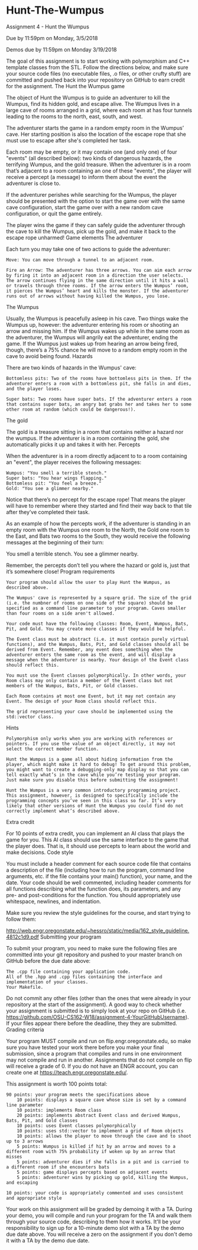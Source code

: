# Hunt-The-Wumpus
Assignment 4 - Hunt the Wumpus

Due by 11:59pm on Monday, 3/5/2018

Demos due by 11:59pm on Monday 3/19/2018

The goal of this assignment is to start working with polymorphism and C++ template classes from the STL. Follow the directions below, and make sure your source code files (no executable files, .o files, or other crufty stuff) are committed and pushed back into your repository on GitHub to earn credit for the assignment.
The Hunt the Wumpus game

The object of Hunt the Wumpus is to guide an adventurer to kill the Wumpus, find its hidden gold, and escape alive. The Wumpus lives in a large cave of rooms arranged in a grid, where each room at has four tunnels leading to the rooms to the north, east, south, and west.

The adventurer starts the game in a random empty room in the Wumpus’ cave. Her starting position is also the location of the escape rope that she must use to escape after she's completed her task.

Each room may be empty, or it may contain one (and only one) of four "events" (all described below): two kinds of dangerous hazards, the terrifying Wumpus, and the gold treasure. When the adventurer is in a room that’s adjacent to a room containing an one of these "events", the player will receive a percept (a message) to inform them about the event the adventurer is close to.

If the adventurer perishes while searching for the Wumpus, the player should be presented with the option to start the game over with the same cave configuration, start the game over with a new random cave configuration, or quit the game entirely.

The player wins the game if they can safely guide the adventurer through the cave to kill the Wumpus, pick up the gold, and make it back to the escape rope unharmed!
Game elements
The adventurer

Each turn you may take one of two actions to guide the adventurer:

    Move: You can move through a tunnel to an adjacent room.

    Fire an Arrow: The adventurer has three arrows. You can aim each arrow by firing it into an adjacent room in a direction the user selects. The arrow continues flying in the same direction until it hits a wall or travels through three rooms. If the arrow enters the Wumpus’ room, it pierces the Wumpus’ heart and kills the monster. If the adventurer runs out of arrows without having killed the Wumpus, you lose.

The Wumpus

Usually, the Wumpus is peacefully asleep in his cave. Two things wake the Wumpus up, however: the adventurer entering his room or shooting an arrow and missing him. If the Wumpus wakes up while in the same room as the adventurer, the Wumpus will angrily eat the adventurer, ending the game. If the Wumpus just wakes up from hearing an arrow being fired, though, there’s a 75% chance he will move to a random empty room in the cave to avoid being found.
Hazards

There are two kinds of hazards in the Wumpus' cave:

    Bottomless pits: Two of the rooms have bottomless pits in them. If the adventurer enters a room with a bottomless pit, she falls in and dies, and the player loses.

    Super bats: Two rooms have super bats. If the adventurer enters a room that contains super bats, an angry bat grabs her and takes her to some other room at random (which could be dangerous!).

The gold

The gold is a treasure sitting in a room that contains neither a hazard nor the wumpus. If the adventurer is in a room containing the gold, she automatically picks it up and takes it with her.
Percepts

When the adventurer is in a room directly adjacent to to a room containing an "event", the player receives the following messages:

    Wumpus: "You smell a terrible stench."
    Super bats: "You hear wings flapping."
    Bottomless pit: "You feel a breeze."
    Gold: "You see a glimmer nearby."

Notice that there’s no percept for the escape rope! That means the player will have to remember where they started and find their way back to that tile after they’ve completed their task.

As an example of how the percepts work, if the adventurer is standing in an empty room with the Wumpus one room to the North, the Gold one room to the East, and Bats two rooms to the South, they would receive the following messages at the beginning of their turn:

You smell a terrible stench.
You see a glimmer nearby.

Remember, the percepts don’t tell you where the hazard or gold is, just that it’s somewhere close!
Program requirements

    Your program should allow the user to play Hunt the Wumpus, as described above.

    The Wumpus' cave is represented by a square grid. The size of the grid (i.e. the numbner of rooms on one side of the square) should be specified as a command line parameter to your program. Caves smaller than four rooms on a side aren't allowed.

    Your code must have the following classes: Room, Event, Wumpus, Bats, Pit, and Gold. You may create more classes if they would be helpful.

    The Event class must be abstract (i.e. it must contain purely virtual functions), and the Wumpus, Bats, Pit, and Gold classes should all be derived from Event. Remember, any event does something when the adventurer enters the same room as the event, and will display a message when the adventurer is nearby. Your design of the Event class should reflect this.

    You must use the Event classes polymorphically. In other words, your Room class may only contain a member of the Event class but not members of the Wumpus, Bats, Pit, or Gold classes.

    Each Room contains at most one Event, but it may not contain any Event. The design of your Room class should reflect this.

    The grid representing your cave should be implemented using the std::vector class.

Hints

    Polymorphism only works when you are working with references or pointers. If you use the value of an object directly, it may not select the correct member function.

    Hunt the Wumpus is a game all about hiding information from the player, which might make it hard to debug! To get around this problem, you might want to create a debugging-only map display so that you can tell exactly what’s in the cave while you’re testing your program. Just make sure you disable this before submitting the assignment!

    Hunt the Wumpus is a very common introductory programming project. This assignment, however, is designed to specifically include the programming concepts you’ve seen in this class so far. It’s very likely that other versions of Hunt the Wumpus you could find do not correctly implement what’s described above.

Extra credit

For 10 points of extra credit, you can implement an AI class that plays the game for you. This AI class should use the same interface to the game that the player does. That is, it should use percepts to learn about the world and make decisions.
Code style

You must include a header comment for each source code file that contains a description of the file (including how to run the program, command line arguments, etc. if the file contains your main() function), your name, and the date. Your code should be well commented, including header comments for all functions describing what the function does, its parameters, and any pre- and post-conditions for the function. You should appropriately use whitespace, newlines, and indentation.

Make sure you review the style guidelines for the course, and start trying to follow them:

http://web.engr.oregonstate.edu/~hessro/static/media/162_style_guideline.4812c1d9.pdf
Submitting your program

To submit your program, you need to make sure the following files are committed into your git repository and pushed to your master branch on GitHub before the due date above:

    The .cpp file containing your application code.
    All of the .hpp and .cpp files containing the interface and implementation of your classes.
    Your Makefile.

Do not commit any other files (other than the ones that were already in your repository at the start of the assignment). A good way to check whether your assignment is submitted is to simply look at your repo on GitHub (i.e. https://github.com/OSU-CS162-W18/assignment-4-YourGitHubUsername). If your files appear there before the deadline, they they are submitted.
Grading criteria

Your program MUST compile and run on flip.engr.oregonstate.edu, so make sure you have tested your work there before you make your final submission, since a program that compiles and runs in one environment may not compile and run in another. Assignments that do not compile on flip will receive a grade of 0. If you do not have an ENGR account, you can create one at https://teach.engr.oregonstate.edu/.

This assignment is worth 100 points total:

    90 points: your program meets the specifications above
        10 points: displays a square cave whose size is set by a command line parameter
        10 points: implements Room class
        20 points: implements abstract Event class and derived Wumpus, Bats, Pit, and Gold classes
        10 points: uses Event classes polymorphically
        10 points: uses std::vector to implement a grid of Room objects
        10 points: allows the player to move through the cave and to shoot up to 3 arrows
        5 points: Wumpus is killed if hit by an arrow and moves to a different room with 75% probability if woken up by an arrow that misses
        5 points: adventurer dies if she falls in a pit and is carried to a different room if she encounters bats
        5 points: game displays percepts based on adjacent events
        5 points: adventurer wins by picking up gold, killing the Wumpus, and escaping

    10 points: your code is appropriately commented and uses consistent and appropriate style

Your work on this assignment will be graded by demoing it with a TA. During your demo, you will compile and run your program for the TA and walk them through your source code, describing to them how it works. It'll be your responsibility to sign up for a 10-minute demo slot with a TA by the demo due date above. You will receive a zero on the assignment if you don't demo it with a TA by the demo due date.

